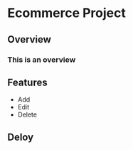 # Ecommerce Project 
## Overview
### This is an overview
## Features
- Add
- Edit
- Delete
## Deloy
